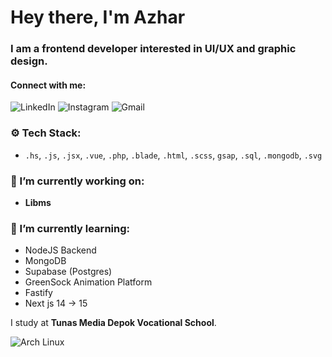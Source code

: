 # Hey there, I'm Azhar

### I am a frontend developer interested in UI/UX and graphic design.

#### Connect with me:
![LinkedIn](https://img.shields.io/badge/-soon-black?style=flat-square&logo=Linkedin&logoColor=white) ![Instagram](https://img.shields.io/badge/-@yithze-black?style=flat-square&logo=instagram&logoColor=white) ![Gmail](https://img.shields.io/badge/-aldiyusronazhar@gmail.com-black?style=flat-square&logo=Gmail&logoColor=white)


### ⚙️ Tech Stack:
- `.hs`, `.js`, `.jsx`, `.vue`, `.php`, `.blade`, `.html`, `.scss`, `gsap`, `.sql`, `.mongodb`, `.svg`

### 🔭 I’m currently working on:
- **Libms**

### 🌱 I’m currently learning:
- NodeJS Backend
- MongoDB
- Supabase (Postgres)
- GreenSock Animation Platform
- Fastify
- Next js 14 -> 15



I study at **Tunas Media Depok Vocational School**.

![Arch Linux](https://img.shields.io/badge/Arch-Linux-FF0000?style=flat&logo=archlinux&logoColor=white)


